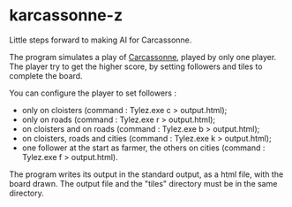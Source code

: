 # karcassonne-z
Little steps forward to making AI for Carcassonne.



The program simulates a play of [Carcassonne](https://en.wikipedia.org/wiki/Carcassonne_(board_game)), played by only one player.
The player try to get the higher score, by setting followers and tiles to complete the board.

You can configure the player to set followers :
- only on cloisters (command : Tylez.exe c > output.html);
- only on roads (command : Tylez.exe r > output.html);
- on cloisters and on roads (command : Tylez.exe b > output.html);
- on cloisters, roads and cities (command : Tylez.exe k > output.html);
- one follower at the start as farmer, the others on cities (command : Tylez.exe f > output.html).

The program writes its output in the standard output, as a html file, with the board drawn.
The output file and the "tiles" directory must be in the same directory.

